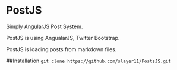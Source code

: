 # PostJS
Simply AngularJS Post System.

PostJS is using AngualarJS, Twitter Bootstrap. 

PostJS is loading posts from markdown files.

##Installation
`git clone https://github.com/slayer11/PostsJS.git`